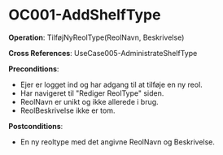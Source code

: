 ﻿# OC001-AddShelfType

**Operation**: TilføjNyReolType(ReolNavn, Beskrivelse)

**Cross References**: UseCase005-AdministrateShelfType

**Preconditions**: 
- Ejer er logget ind og har adgang til at tilføje en ny reol.
- Har navigeret til "Rediger ReolType" siden.
- ReolNavn er unikt og ikke allerede i brug.
- ReolBeskrivelse ikke er tom.

**Postconditions**:
- En ny reoltype med det angivne ReolNavn og Beskrivelse.